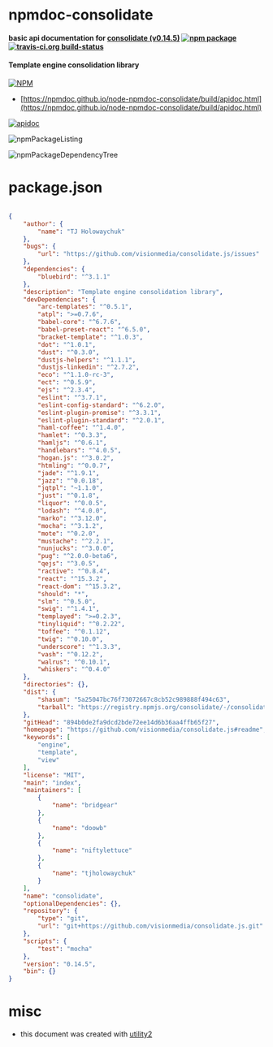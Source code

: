 # npmdoc-consolidate

#### basic api documentation for  [consolidate (v0.14.5)](https://github.com/visionmedia/consolidate.js#readme)  [![npm package](https://img.shields.io/npm/v/npmdoc-consolidate.svg?style=flat-square)](https://www.npmjs.org/package/npmdoc-consolidate) [![travis-ci.org build-status](https://api.travis-ci.org/npmdoc/node-npmdoc-consolidate.svg)](https://travis-ci.org/npmdoc/node-npmdoc-consolidate)

#### Template engine consolidation library

[![NPM](https://nodei.co/npm/consolidate.png?downloads=true&downloadRank=true&stars=true)](https://www.npmjs.com/package/consolidate)

- [https://npmdoc.github.io/node-npmdoc-consolidate/build/apidoc.html](https://npmdoc.github.io/node-npmdoc-consolidate/build/apidoc.html)

[![apidoc](https://npmdoc.github.io/node-npmdoc-consolidate/build/screenCapture.buildCi.browser.%252Ftmp%252Fbuild%252Fapidoc.html.png)](https://npmdoc.github.io/node-npmdoc-consolidate/build/apidoc.html)

![npmPackageListing](https://npmdoc.github.io/node-npmdoc-consolidate/build/screenCapture.npmPackageListing.svg)

![npmPackageDependencyTree](https://npmdoc.github.io/node-npmdoc-consolidate/build/screenCapture.npmPackageDependencyTree.svg)



# package.json

```json

{
    "author": {
        "name": "TJ Holowaychuk"
    },
    "bugs": {
        "url": "https://github.com/visionmedia/consolidate.js/issues"
    },
    "dependencies": {
        "bluebird": "^3.1.1"
    },
    "description": "Template engine consolidation library",
    "devDependencies": {
        "arc-templates": "^0.5.1",
        "atpl": ">=0.7.6",
        "babel-core": "^6.7.6",
        "babel-preset-react": "^6.5.0",
        "bracket-template": "^1.0.3",
        "dot": "^1.0.1",
        "dust": "^0.3.0",
        "dustjs-helpers": "^1.1.1",
        "dustjs-linkedin": "^2.7.2",
        "eco": "^1.1.0-rc-3",
        "ect": "^0.5.9",
        "ejs": "^2.3.4",
        "eslint": "^3.7.1",
        "eslint-config-standard": "^6.2.0",
        "eslint-plugin-promise": "^3.3.1",
        "eslint-plugin-standard": "^2.0.1",
        "haml-coffee": "^1.4.0",
        "hamlet": "^0.3.3",
        "hamljs": "^0.6.1",
        "handlebars": "^4.0.5",
        "hogan.js": "^3.0.2",
        "htmling": "^0.0.7",
        "jade": "^1.9.1",
        "jazz": "^0.0.18",
        "jqtpl": "~1.1.0",
        "just": "^0.1.8",
        "liquor": "^0.0.5",
        "lodash": "^4.0.0",
        "marko": "^3.12.0",
        "mocha": "^3.1.2",
        "mote": "^0.2.0",
        "mustache": "^2.2.1",
        "nunjucks": "^3.0.0",
        "pug": "^2.0.0-beta6",
        "qejs": "^3.0.5",
        "ractive": "^0.8.4",
        "react": "^15.3.2",
        "react-dom": "^15.3.2",
        "should": "*",
        "slm": "^0.5.0",
        "swig": "^1.4.1",
        "templayed": ">=0.2.3",
        "tinyliquid": "^0.2.22",
        "toffee": "^0.1.12",
        "twig": "^0.10.0",
        "underscore": "^1.3.3",
        "vash": "^0.12.2",
        "walrus": "^0.10.1",
        "whiskers": "^0.4.0"
    },
    "directories": {},
    "dist": {
        "shasum": "5a25047bc76f73072667c8cb52c989888f494c63",
        "tarball": "https://registry.npmjs.org/consolidate/-/consolidate-0.14.5.tgz"
    },
    "gitHead": "894b0de2fa9dcd2bde72ee14d6b36aa4ffb65f27",
    "homepage": "https://github.com/visionmedia/consolidate.js#readme",
    "keywords": [
        "engine",
        "template",
        "view"
    ],
    "license": "MIT",
    "main": "index",
    "maintainers": [
        {
            "name": "bridgear"
        },
        {
            "name": "doowb"
        },
        {
            "name": "niftylettuce"
        },
        {
            "name": "tjholowaychuk"
        }
    ],
    "name": "consolidate",
    "optionalDependencies": {},
    "repository": {
        "type": "git",
        "url": "git+https://github.com/visionmedia/consolidate.js.git"
    },
    "scripts": {
        "test": "mocha"
    },
    "version": "0.14.5",
    "bin": {}
}
```



# misc
- this document was created with [utility2](https://github.com/kaizhu256/node-utility2)
